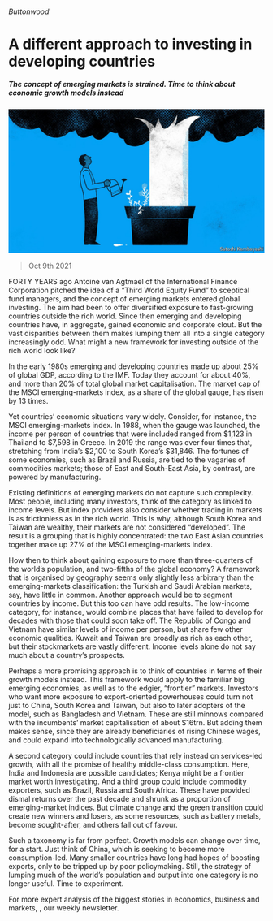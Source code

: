 ###### Buttonwood

# A different approach to investing in developing countries 

##### The concept of emerging markets is strained. Time to think about economic growth models instead 

![image](images/20211009_FND002_0.jpg) 

> Oct 9th 2021 

FORTY YEARS ago Antoine van Agtmael of the International Finance Corporation pitched the idea of a “Third World Equity Fund” to sceptical fund managers, and the concept of emerging markets entered global investing. The aim had been to offer diversified exposure to fast-growing countries outside the rich world. Since then emerging and developing countries have, in aggregate, gained economic and corporate clout. But the vast disparities between them makes lumping them all into a single category increasingly odd. What might a new framework for investing outside of the rich world look like?

In the early 1980s emerging and developing countries made up about 25% of global GDP, according to the IMF. Today they account for about 40%, and more than 20% of total global market capitalisation. The market cap of the MSCI emerging-markets index, as a share of the global gauge, has risen by 13 times.


Yet countries’ economic situations vary widely. Consider, for instance, the MSCI emerging-markets index. In 1988, when the gauge was launched, the income per person of countries that were included ranged from $1,123 in Thailand to $7,598 in Greece. In 2019 the range was over four times that, stretching from India’s $2,100 to South Korea’s $31,846. The fortunes of some economies, such as Brazil and Russia, are tied to the vagaries of commodities markets; those of East and South-East Asia, by contrast, are powered by manufacturing.

Existing definitions of emerging markets do not capture such complexity. Most people, including many investors, think of the category as linked to income levels. But index providers also consider whether trading in markets is as frictionless as in the rich world. This is why, although South Korea and Taiwan are wealthy, their markets are not considered “developed”. The result is a grouping that is highly concentrated: the two East Asian countries together make up 27% of the MSCI emerging-markets index.

How then to think about gaining exposure to more than three-quarters of the world’s population, and two-fifths of the global economy? A framework that is organised by geography seems only slightly less arbitrary than the emerging-markets classification: the Turkish and Saudi Arabian markets, say, have little in common. Another approach would be to segment countries by income. But this too can have odd results. The low-income category, for instance, would combine places that have failed to develop for decades with those that could soon take off. The Republic of Congo and Vietnam have similar levels of income per person, but share few other economic qualities. Kuwait and Taiwan are broadly as rich as each other, but their stockmarkets are vastly different. Income levels alone do not say much about a country’s prospects.

Perhaps a more promising approach is to think of countries in terms of their growth models instead. This framework would apply to the familiar big emerging economies, as well as to the edgier, “frontier” markets. Investors who want more exposure to export-oriented powerhouses could turn not just to China, South Korea and Taiwan, but also to later adopters of the model, such as Bangladesh and Vietnam. These are still minnows compared with the incumbents’ market capitalisation of about $16trn. But adding them makes sense, since they are already beneficiaries of rising Chinese wages, and could expand into technologically advanced manufacturing.

A second category could include countries that rely instead on services-led growth, with all the promise of healthy middle-class consumption. Here, India and Indonesia are possible candidates; Kenya might be a frontier market worth investigating. And a third group could include commodity exporters, such as Brazil, Russia and South Africa. These have provided dismal returns over the past decade and shrunk as a proportion of emerging-market indices. But climate change and the green transition could create new winners and losers, as some resources, such as battery metals, become sought-after, and others fall out of favour.

Such a taxonomy is far from perfect. Growth models can change over time, for a start. Just think of China, which is seeking to become more consumption-led. Many smaller countries have long had hopes of boosting exports, only to be tripped up by poor policymaking. Still, the strategy of lumping much of the world’s population and output into one category is no longer useful. Time to experiment.

For more expert analysis of the biggest stories in economics, business and markets, , our weekly newsletter.

